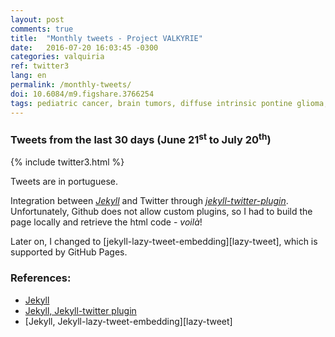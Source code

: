 ```yaml
---
layout: post
comments: true
title:  "Monthly tweets - Project VALKYRIE"
date:   2016-07-20 16:03:45 -0300
categories: valquiria
ref: twitter3
lang: en
permalink: /monthly-tweets/
doi: 10.6084/m9.figshare.3766254
tags: pediatric cancer, brain tumors, diffuse intrinsic pontine glioma, clinical trial, twitter, jekyll, project valkyrie
---
```

### Tweets from the last 30 days (June 21<sup>st</sup> to July 20<sup>th</sup>)

{% include twitter3.html %}

Tweets are in portuguese.

Integration between [_Jekyll_][jekyll] and Twitter through [_jekyll-twitter-plugin_][jekyll-twitter-plugin]. Unfortunately, Github does not allow custom plugins, so I had to build the page locally and retrieve the html code - _voilà_!

Later on, I changed to [jekyll-lazy-tweet-embedding][lazy-tweet], which is supported by GitHub Pages.

### References:

- [Jekyll][jekyll]
- [Jekyll, Jekyll-twitter plugin][jekyll-twitter-plugin]
- [Jekyll, Jekyll-lazy-tweet-embedding][lazy-tweet]

[jekyll]: https://jekyllrb.com
[jekyll-twitter-plugin]: https://github.com/rob-murray/jekyll-twitter-plugin
[lazy-twwet]: https://github.com/takuti/jekyll-lazy-tweet-embedding
